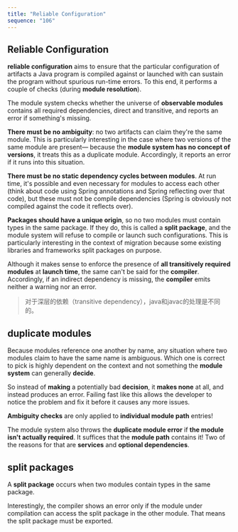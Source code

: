 ```yaml
---
title: "Reliable Configuration"
sequence: "106"
---
```


## Reliable Configuration

**reliable configuration** aims to ensure that the particular configuration of artifacts
a Java program is compiled against or launched with
can sustain the program without spurious run-time errors.
To this end, it performs a couple of checks (during **module resolution**).

The module system checks whether the universe of **observable modules** contains all required dependencies,
direct and transitive, and reports an error if something's missing.

**There must be no ambiguity**: no two artifacts can claim they're the same module.
This is particularly interesting in the case where two versions of the same module are present—
because the **module system has no concept of versions**, it treats this as a duplicate module.
Accordingly, it reports an error if it runs into this situation.

**There must be no static dependency cycles between modules**.
At run time, it's possible and even necessary for modules to access each other
(think about code using Spring annotations and Spring reflecting over that code),
but these must not be compile dependencies
(Spring is obviously not compiled against the code it reflects over).

**Packages should have a unique origin**,
so no two modules must contain types in the same package.
If they do, this is called a **split package**,
and the module system will refuse to compile or launch such configurations.
This is particularly interesting in the context of migration
because some existing libraries and frameworks split packages on purpose.

Although it makes sense to enforce the presence of **all transitively required modules** at **launch time**,
the same can't be said for the **compiler**.
Accordingly, if an indirect dependency is missing, the **compiler** emits neither a warning nor an error.

> 对于深层的依赖（transitive dependency），java和javac的处理是不同的。

## duplicate modules

Because modules reference one another by name,
any situation where two modules claim to have the same name is ambiguous.
Which one is correct to pick is highly dependent on the context and
not something the **module system** can generally **decide**.

So instead of **making** a potentially bad **decision**,
it **makes none** at all, and instead produces an error.
Failing fast like this allows the developer to notice the problem and fix it before it causes any more issues.

**Ambiguity checks** are only applied to **individual module path** entries!

The module system also throws the **duplicate module error** if **the module isn't actually required**.
It suffices that the **module path** contains it!
Two of the reasons for that are **services** and **optional dependencies**.

## split packages

A **split package** occurs when two modules contain types in the same package.

Interestingly, the compiler shows an error only if
the module under compilation can access the split package in the other module.
That means the split package must be exported.
